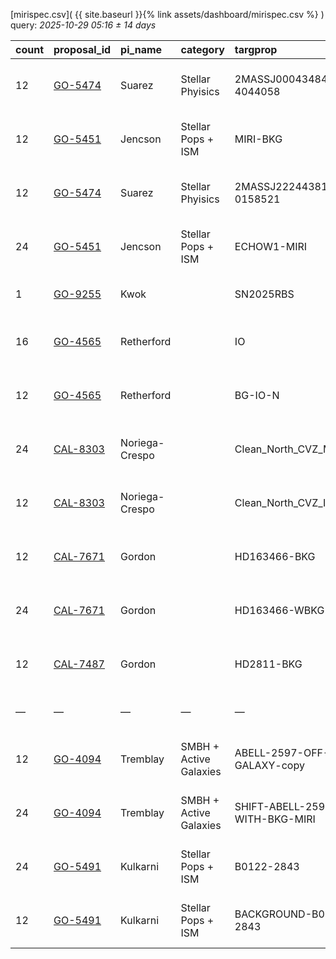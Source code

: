 
[mirispec.csv]( {{ site.baseurl }}{% link assets/dashboard/mirispec.csv %} ) query: *2025-10-29 05:16 ± 14 days*

| count   | proposal_id                                                              | pi_name        | category               | targprop                       | coords                                                                                               | exp_type   | bandpass                            | observed         | release              |
|:--------|:-------------------------------------------------------------------------|:---------------|:-----------------------|:-------------------------------|:-----------------------------------------------------------------------------------------------------|:-----------|:------------------------------------|:-----------------|:---------------------|
| 12      | [GO-5474](https://www.stsci.edu/jwst-program-info/visits/?program=5474)  | Suarez         | Stellar Phyisics       | 2MASSJ00043484-4044058         | [j000436m4045](https://www.legacysurvey.org/viewer?ra=1.15136&dec=-40.74544&layer=ls-dr10&zoom=13)   | MIR_MRS    | 1L 1M 1S 2L 2M 2S 3L 3M 3S 4L 4M 4S | 2024-10-15 03:45 | 2025-10-15 19:03     |
| 12      | [GO-5451](https://www.stsci.edu/jwst-program-info/visits/?program=5451)  | Jencson        | Stellar Pops + ISM     | MIRI-BKG                       | [j231624p5458](https://www.legacysurvey.org/viewer?ra=349.10525&dec=54.96239&layer=ls-dr10&zoom=13)  | MIR_MRS    | 1L 1M 1S 2L 2M 2S 3L 3M 3S 4L 4M 4S | 2024-10-16 07:10 | 2025-10-16 17:03     |
| 12      | [GO-5474](https://www.stsci.edu/jwst-program-info/visits/?program=5474)  | Suarez         | Stellar Phyisics       | 2MASSJ22244381-0158521         | [j222444m0159](https://www.legacysurvey.org/viewer?ra=336.18597&dec=-1.98748&layer=ls-dr10&zoom=13)  | MIR_MRS    | 1L 1M 1S 2L 2M 2S 3L 3M 3S 4L 4M 4S | 2024-10-16 09:17 | 2025-10-16 17:28     |
| 24      | [GO-5451](https://www.stsci.edu/jwst-program-info/visits/?program=5451)  | Jencson        | Stellar Pops + ISM     | ECHOW1-MIRI                    | [j231604p5821](https://www.legacysurvey.org/viewer?ra=349.01232&dec=58.34842&layer=ls-dr10&zoom=13)  | MIR_MRS    | 1L 1M 1S 2L 2M 2S 3L 3M 3S 4L 4M 4S | 2024-10-16 05:37 | 2025-10-17 16:10     |
| 1       | [GO-9255](https://www.stsci.edu/jwst-program-info/visits/?program=9255)  | Kwok           |                        | SN2025RBS                      | [j223704p3425](https://www.legacysurvey.org/viewer?ra=339.26519&dec=34.41888&layer=ls-dr10&zoom=13)  | MIR_LRS    | P750L                               | 2025-10-20 13:41 | 2025-10-20 22:57     |
| 16      | [GO-4565](https://www.stsci.edu/jwst-program-info/visits/?program=4565)  | Retherford     |                        | IO                             | [j051948p2223](https://www.legacysurvey.org/viewer?ra=79.94777&dec=22.37803&layer=ls-dr10&zoom=13)   | MIR_MRS    | 1M 1S 2M 2S 3M 3S 4M 4S             | 2024-10-22 15:46 | 2025-10-22 23:19     |
| 12      | [GO-4565](https://www.stsci.edu/jwst-program-info/visits/?program=4565)  | Retherford     |                        | BG-IO-N                        | [j051944p2224](https://www.legacysurvey.org/viewer?ra=79.94108&dec=22.40273&layer=ls-dr10&zoom=13)   | MIR_MRS    | 1L 1M 1S 2L 2M 2S 3L 3M 3S 4L 4M 4S | 2024-10-22 17:15 | 2025-10-22 23:40     |
| 24      | [CAL-8303](https://www.stsci.edu/jwst-program-info/visits/?program=8303) | Noriega-Crespo |                        | Clean_North_CVZ_MRS            | [j172256p6546](https://www.legacysurvey.org/viewer?ra=260.74108&dec=65.77031&layer=ls-dr10&zoom=13)  | MIR_MRS    | 1L 1M 1S 2L 2M 2S 3L 3M 3S 4L 4M 4S | 2025-10-22 20:18 | 2025-10-23 03:14     |
| 12      | [CAL-8303](https://www.stsci.edu/jwst-program-info/visits/?program=8303) | Noriega-Crespo |                        | Clean_North_CVZ_IMA_back       | [j172256p6546](https://www.legacysurvey.org/viewer?ra=260.74108&dec=65.77031&layer=ls-dr10&zoom=13)  | MIR_MRS    | 1L 1M 1S 2L 2M 2S 3L 3M 3S 4L 4M 4S | 2025-10-22 21:24 | 2025-10-23 03:15     |
| 12      | [CAL-7671](https://www.stsci.edu/jwst-program-info/visits/?program=7671) | Gordon         |                        | HD163466-BKG                   | [j175324p6025](https://www.legacysurvey.org/viewer?ra=268.35570&dec=60.41335&layer=ls-dr10&zoom=13)  | MIR_MRS    | 1L 1M 1S 2L 2M 2S 3L 3M 3S 4L 4M 4S | 2025-10-26 04:05 | 2025-10-26 16:37     |
| 24      | [CAL-7671](https://www.stsci.edu/jwst-program-info/visits/?program=7671) | Gordon         |                        | HD163466-WBKG                  | [j175224p6024](https://www.legacysurvey.org/viewer?ra=268.10570&dec=60.39668&layer=ls-dr10&zoom=13)  | MIR_MRS    | 1L 1M 1S 2L 2M 2S 3L 3M 3S 4L 4M 4S | 2025-10-26 04:53 | 2025-10-26 16:42     |
| 12      | [CAL-7487](https://www.stsci.edu/jwst-program-info/visits/?program=7487) | Gordon         |                        | HD2811-BKG                     | [j003120m4337](https://www.legacysurvey.org/viewer?ra=7.82698&dec=-43.61198&layer=ls-dr10&zoom=13)   | MIR_MRS    | 1L 1M 1S 2L 2M 2S 3L 3M 3S 4L 4M 4S | 2025-10-28 20:50 | 2025-10-29 04:44     |
| —       | —                                                                        | —              | —                      | —                              | —                                                                                                    | —          | —                                   | **Query**        | **2025-10-29 05:16** |
| 12      | [GO-4094](https://www.stsci.edu/jwst-program-info/visits/?program=4094)  | Tremblay       | SMBH + Active Galaxies | ABELL-2597-OFF-GALAXY-copy     | [j232520m1206](https://www.legacysurvey.org/viewer?ra=351.33150&dec=-12.10397&layer=ls-dr10&zoom=13) | MIR_MRS    | 1L 1M 1S 2L 2M 2S 3L 3M 3S 4L 4M 4S | 2024-10-31 10:44 | 2025-10-31 15:57     |
| 24      | [GO-4094](https://www.stsci.edu/jwst-program-info/visits/?program=4094)  | Tremblay       | SMBH + Active Galaxies | SHIFT-ABELL-2597-WITH-BKG-MIRI | [j232520m1207](https://www.legacysurvey.org/viewer?ra=351.33217&dec=-12.12417&layer=ls-dr10&zoom=13) | MIR_MRS    | 1L 1M 1S 2L 2M 2S 3L 3M 3S 4L 4M 4S | 2024-10-31 11:53 | 2025-10-31 16:52     |
| 24      | [GO-5491](https://www.stsci.edu/jwst-program-info/visits/?program=5491)  | Kulkarni       | Stellar Pops + ISM     | B0122-2843                     | [j012236m2843](https://www.legacysurvey.org/viewer?ra=20.65320&dec=-28.72265&layer=ls-dr10&zoom=13)  | MIR_MRS    | 1L 1M 1S 2L 2M 2S 3L 3M 3S 4L 4M 4S | 2024-11-09 22:25 | 2025-11-10 02:29     |
| 12      | [GO-5491](https://www.stsci.edu/jwst-program-info/visits/?program=5491)  | Kulkarni       | Stellar Pops + ISM     | BACKGROUND-B0122-2843          | [j012236m2843](https://www.legacysurvey.org/viewer?ra=20.65028&dec=-28.71932&layer=ls-dr10&zoom=13)  | MIR_MRS    | 1L 1M 1S 2L 2M 2S 3L 3M 3S 4L 4M 4S | 2024-11-10 01:16 | 2025-11-11 13:25     |